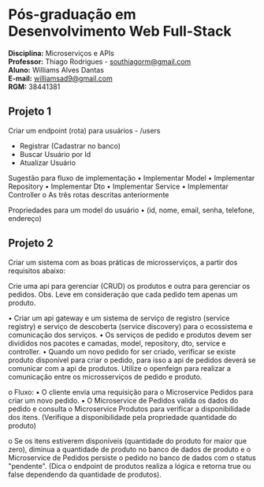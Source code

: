 # Pós-graduação em Desenvolvimento Web Full-Stack

**Disciplina:** Microserviços e APIs</br>
**Professor:** Thiago Rodrigues - southiagorm@gmail.com</br>
**Aluno:** Williams Alves Dantas  </br>
**E-mail:** williamsad9@gmail.com  </br>
**RGM:** 38441381  </br>

## Projeto 1

Criar um endpoint (rota) para usuários - /users
- Registrar (Cadastrar no banco)
- Buscar Usuário por Id
- Atualizar Usuário

Sugestão para fluxo de implementação
• Implementar Model
• Implementar Repository
• Implementar Dto
• Implementar Service
• Implementar Controller
o As três rotas descritas anteriormente

Propriedades para um model do usuário
• (id, nome, email, senha, telefone, endereço)

## Projeto 2
Criar um sistema com as boas práticas de microsserviços, a partir dos requisitos
abaixo:

<p>Crie uma api para gerenciar (CRUD) os produtos e outra para gerenciar os
pedidos. Obs. Leve em consideração que cada pedido tem apenas um
produto.</p>
• Criar um api gateway e um sistema de serviço de registro (service registry) e
serviço de descoberta (service discovery) para o ecossistema e
comunicação dos serviços.
• Os serviços de pedido e produtos devem ser divididos nos pacotes e
camadas, model, repository, dto, service e controller.
• Quando um novo pedido for ser criado, verificar se existe produto
disponível para criar o pedido, para isso a api de pedidos deverá se
comunicar com a api de produtos. Utilize o openfeign para realizar a
comunicação entre os microsserviços de pedido e produto.

o Fluxo:
▪ O cliente envia uma requisição para o Microservice Pedidos
para criar um novo pedido.
▪ O Microservice de Pedidos valida os dados do pedido e
consulta o Microservice Produtos para verificar a
disponibilidade dos itens. (Verifique a disponibilidade pela
propriedade quantidade do produto)

o Se os itens estiverem disponíveis (quantidade do produto for maior
que zero), diminua a quantidade de produto no banco de dados de
produto e o Microservice de Pedidos persiste o pedido no banco de
dados com o status "pendente". (Dica o endpoint de produtos realiza
a lógica e retorna true ou false dependendo da quantidade de
produtos).


